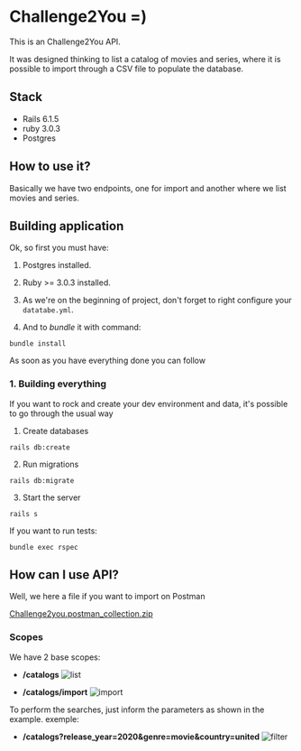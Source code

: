 # Challenge2You =)

This is an Challenge2You API.

It was designed thinking to list a catalog of movies and series, where it is possible to import through a CSV file to populate the database.

## Stack

- Rails 6.1.5
- ruby 3.0.3
- Postgres

## How to use it?

Basically we have two endpoints, one for import and another where we list movies and series.

## Building application

Ok, so first you must have:

1. Postgres installed.

2. Ruby >= 3.0.3 installed.

3. As we're on the beginning of project, don't forget to right configure your `datatabe.yml`.

4. And to *bundle* it with command:

```
bundle install
```
As soon as you have everything done you can follow


### 1. Building everything

If you want to rock and create your dev environment and data, it's possible to go through the usual way

1. Create databases
```
rails db:create
```

2. Run migrations
```
rails db:migrate
```

3. Start the server
```
rails s
```

If you want to run tests: 
```
bundle exec rspec
```

## How can I use API?

Well, we here a file if you want to import on Postman

[Challenge2you.postman_collection.zip](https://github.com/fabriciobonjorno/challenge2you/files/8295849/Challenge2you.postman_collection.zip)

### Scopes

We have 2 base scopes: 
- **/catalogs** 
  ![list](https://user-images.githubusercontent.com/28460996/158917476-4143ecc7-647c-4f6f-80ef-4fdcc92b6291.png)  

- **/catalogs/import**
  ![import](https://user-images.githubusercontent.com/28460996/158917290-0dc74834-d671-4744-9287-1c755556aa08.png)
  

To perform the searches, just inform the parameters as shown in the example. 
exemple:
- **/catalogs?release_year=2020&genre=movie&country=united** 
  ![filter](https://user-images.githubusercontent.com/28460996/158925007-8731d537-d7e4-4a2b-92e8-1582776795fb.png)

